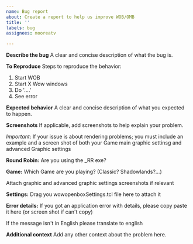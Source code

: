 ```yaml
---
name: Bug report
about: Create a report to help us improve WOB/OMB
title: ''
labels: bug
assignees: mooreatv

---
```


**Describe the bug**
A clear and concise description of what the bug is.

**To Reproduce**
Steps to reproduce the behavior:
1. Start WOB
2. Start X Wow windows
3. Do '....'
4. See error

**Expected behavior**
A clear and concise description of what you expected to happen.

**Screenshots**
If applicable, add screenshots to help explain your problem.

_Important_:
If your issue is about rendering problems; you must include an example and a screen shot of both your Game main graphic settinsg and advanced Graphic settings

**Round Robin:**
Are you using the _RR exe?

**Game:**
Which Game are you playing? (Classic? Shadowlands?...)

Attach graphic and advanced graphic settings screenshots if relevant

**Settings:**
Drag you wowopenboxSettings.tcl file here to attach it

**Error details:**
If you got an application error with details, please copy paste it here 
(or screen shot if can't copy)

If the message isn't in English please translate to english


**Additional context**
Add any other context about the problem here.
